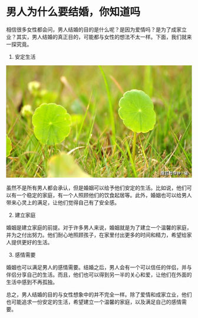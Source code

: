 # 男人为什么要结婚，你知道吗 

相信很多女性都会问，男人结婚的目的是什么呢？是因为爱情吗？是为了成家立业？其实，男人结婚的真正目的，可能都与女性的想法不太一样。下面，我们就来一探究竟。

1. 安定生活

![img](./assets/男人结婚的原因2.assets/7552b80fbc244d4c822d707416a4f5ec.jpeg)

虽然不是所有男人都会承认，但是婚姻可以给予他们安定的生活。比如说，他们可以有一个稳定的家庭，有一个人照顾他们的饮食起居等。此外，婚姻也可以给男人带来心灵上的满足，让他们觉得自己有了安全感。

2. 建立家庭

婚姻是建立家庭的前提。对于许多男人来说，婚姻就是为了建立一个温馨的家庭，并为之付出努力。他们耐心地照顾孩子，在家里付出更多的时间和精力，希望给家人提供更好的生活。

3. 感情需要

婚姻也可以满足男人的感情需要。结婚之后，男人会有一个可以信任的伴侣，并与伴侣分享自己的生活。而且，他们也可以得到另一半的关心和爱，让他们在外面的生活中感到不再孤独。

总之，男人结婚的目的与女性想象中的并不完全一样。除了爱情和成家立业，他们也可能追求一份安定的生活，希望建立一个温馨的家庭，以及满足自己的感情需要。
